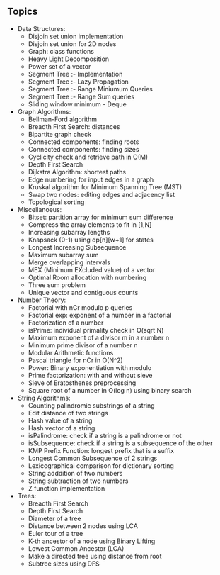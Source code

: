 ## Topics
* Data Structures:
	- Disjoin set union implementation
	- Disjoin set union for 2D nodes
	- Graph: class functions
	- Heavy Light Decomposition
	- Power set of a vector
	- Segment Tree :- Implementation
	- Segment Tree :- Lazy Propagation
	- Segment Tree :- Range Miniumum Queries
	- Segment Tree :- Range Sum queries
	- Sliding window minimum - Deque
* Graph Algorithms:
	- Bellman-Ford algorithm
	- Breadth First Search: distances
	- Bipartite graph check
	- Connected components: finding roots
	- Connected components: finding sizes
	- Cyclicity check and retrieve path in O(M)
	- Depth First Search
	- Dijkstra Algorithm: shortest paths
	- Edge numbering for input edges in a graph
	- Kruskal algorithm for Minimum Spanning Tree (MST)
	- Swap two nodes: editing edges and adjacency list
	- Topological sorting
* Miscellanoeus:
	- Bitset: partition array for minimum sum difference
	- Compress the array elements to fit in [1,N]
	- Increasing subarray lengths
	- Knapsack (0-1) using dp[n][w+1] for states
	- Longest Increasing Subsequence
	- Maximum subarray sum
	- Merge overlapping intervals
	- MEX (Minimum EXcluded value) of a vector
	- Optimal Room allocation with numbering
	- Three sum problem
	- Unique vector and contiguous counts
* Number Theory:
	- Factorial with nCr modulo p queries
	- Factorial exp: exponent of a number in a factorial
	- Factorization of a number
	- isPrime: individual primality check in O(sqrt N)
	- Maximum exponent of a divisor m in a number n
	- Minimum prime divisor of a number n
	- Modular Arithmetic functions
	- Pascal triangle for nCr in O(N^2)
	- Power: Binary exponentiation with modulo
	- Prime factorization: with and without sieve
	- Sieve of Eratosthenes preprocessing
	- Square root of a number in O(log n) using binary search
* String Algorithms:
	- Counting palindromic substrings of a string
	- Edit distance of two strings
	- Hash value of a string
	- Hash vector of a string
	- isPalindrome: check if a string is a palindrome or not
	- isSubsequence: check if a string is a subsequence of the other
	- KMP Prefix Function: longest prefix that is a suffix
	- Longest Common Subsequence of 2 strings
	- Lexicographical comparison for dictionary sorting
	- String adddition of two numbers
	- String subtraction of two numbers
	- Z function implementation
* Trees:
	- Breadth First Search
	- Depth First Search
	- Diameter of a tree
	- Distance between 2 nodes using LCA
	- Euler tour of a tree
	- K-th ancestor of a node using Binary Lifting
	- Lowest Common Ancestor (LCA)
	- Make a directed tree using distance from root
	- Subtree sizes using DFS
